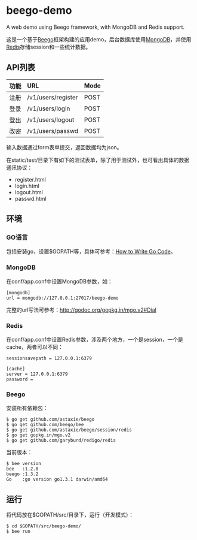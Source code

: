 # beego-demo

A web demo using Beego framework, with MongoDB and Redis support.

这是一个基于[Beego](http://beego.me)框架构建的应用demo，后台数据库使用[MongoDB](http://www.mongodb.org)，并使用[Redis](http://redis.io)存储session和一些统计数据。

## API列表

| 功能 | URL | Mode |
|------|:-----|------|
| 注册 | /v1/users/register | POST |
| 登录 | /v1/users/login    | POST |
| 登出 | /v1/users/logout   | POST |
| 改密 | /v1/users/passwd   | POST |

输入数据通过form表单提交，返回数据均为json。

在static/test/目录下有如下的测试表单，除了用于测试外，也可看出具体的数据通讯协议：
* register.html
* login.html
* logout.html
* passwd.html

## 环境

### GO语言

包括安装go，设置$GOPATH等，具体可参考：[How to Write Go Code](http://golang.org/doc/code.html)。

### MongoDB

在conf/app.conf中设置MongoDB参数，如：

```
[mongodb]
url = mongodb://127.0.0.1:27017/beego-demo
```

完整的url写法可参考：http://godoc.org/gopkg.in/mgo.v2#Dial

### Redis

在conf/app.conf中设置Redis参数，涉及两个地方，一个是session，一个是cache，两者可以不同：

```
sessionsavepath = 127.0.0.1:6379

[cache]
server = 127.0.0.1:6379
password =
```

### Beego

安装所有依赖包：

```
$ go get github.com/astaxie/beego
$ go get github.com/beego/bee
$ go get github.com/astaxie/beego/session/redis
$ go get gopkg.in/mgo.v2
$ go get github.com/garyburd/redigo/redis
```

当前版本：

```
$ bee version
bee   :1.2.0
beego :1.3.2
Go    :go version go1.3.1 darwin/amd64
```

## 运行

将代码放在$GOPATH/src/目录下，运行（开发模式）：

```
$ cd $GOPATH/src/beego-demo/
$ bee run
```


